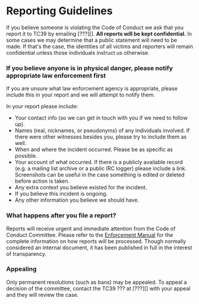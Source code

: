 # Reporting Guidelines

If you believe someone is violating the Code of Conduct we ask that you report it to TC39 by emailing [???][]. **All reports will be kept confidential.** In some cases we may determine that a public statement will need to be made. If that's the case, the identities of all victims and reporters will remain confidential unless those individuals instruct us otherwise.

### If you believe anyone is in physical danger, please notify appropriate law enforcement first

If you are unsure what law enforcement agency is appropriate, please include this in your report and we will attempt to notify them.

In your report please include:

*   Your contact info (so we can get in touch with you if we need to follow up).
*   Names (real, nicknames, or pseudonyms) of any individuals involved. If there were other witnesses besides you, please try to include them as well.
*   When and where the incident occurred. Please be as specific as possible.
*   Your account of what occurred. If there is a publicly available record (e.g. a mailing list archive or a public IRC logger) please include a link. Screenshots can be useful in the case something is edited or deleted before action is taken.
*   Any extra context you believe existed for the incident.
*   If you believe this incident is ongoing.
*   Any other information you believe we should have.

### What happens after you file a report?

Reports will receive urgent and immediate attention from the Code of Conduct Committee. Please refer to the [Enforcement Manual][] for the complete information on how reports will be processed. Though normally considered an internal document, it has been published in full in the interest of transparency.

### Appealing

Only permanent resolutions (such as bans) may be appealed. To appeal a decision of the committee, contact the TC39 ??? at [???][] with your appeal and they will review the case.

[Enforcement Manual]: Enforcement.md
